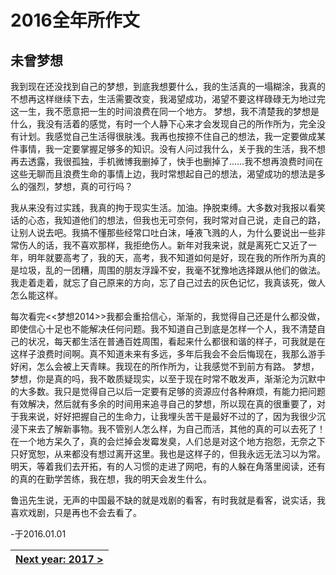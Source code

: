 # 2016全年所作文

## 未曾梦想

我到现在还没找到自己的梦想，到底我想要什么，我的生活真的一塌糊涂，我真的不想再这样继续下去，生活需要改变，我渴望成功，渴望不要这样碌碌无为地过完这一生，我不愿意把一生的时间浪费在同一个地方。
梦想，我不清楚我的梦想是什么，我没有活着的感觉，有时一个人静下心来才会发现自己的所作所为，完全没有计划。我感觉自己生活得很肤浅。我再也按捺不住自己的想法，我一定要做成某件事情，我一定要掌握足够多的知识。没有人问过我什么，关于我的生活，我不想再去透露，我很孤独，手机微博我删掉了，快手也删掉了……我不想再浪费时间在这些无聊而且浪费生命的事情上边，我时常想起自己的想法，渴望成功的想法是多么的强烈，梦想，真的可行吗？

我从来没有过实践，我真的拘于现实生活。加油。挣脱束缚。大多数对我报以看笑话的心态，我知道他们的想法，但我也无可奈何，我时常对自己说，走自己的路，让别人说去吧。我搞不懂那些经常口吐白沫，唾液飞溅的人，为什么要说出一些非常伤人的话，我不喜欢那样，我拒绝伤人。新年对我来说，就是离死亡又近了一年，明年就要高考了，我的天，高考，我不知道如何是好，现在我的所作所为真的是垃圾，乱的一团糟，周围的朋友浮躁不安，我毫不犹豫地选择跟从他们的做法。我走着走着，就忘了自己原来的方向，忘了自己过去的灰色记忆，我真该死，做人怎么能这样。

每次看完<<梦想2014>>我都会重拾信心，渐渐的，我觉得自己还是什么都没做，即使信心十足也不能解决任何问题。我不知道自己到底是怎样一个人，我不清楚自己的状况，每天都生活在普通百姓周围，看起来什么都很和谐的样子，可我就是在这样子浪费时间啊。真不知道未来有多远，多年后我会不会后悔现在，我那么游手好闲，怎么会被上天青睐。我现在的所作所为，让我感觉不到前方有路。
梦想，梦想，你是真的吗，我不敢质疑现实，以至于现在时常不敢发声，渐渐沦为沉默中的大多数。我只是觉得自己以后一定要有足够的资源应付各种麻烦，有能力把问题有效解决，然后就有多余的时间用来追寻自己的梦想，所以现在真的很重要了，对于我来说，好好把握自己的生命力，让我埋头苦干是最好不过的了，因为我很少沉浸下来去了解新事物。我不管别人怎么样，为自己而活，其他的真的可以去死了！在一个地方呆久了，真的会烂掉会发霉发臭，人们总是对这个地方抱怨，无奈之下只好宽恕，从来都没有想过离开这里。我也是这样子的，但我永远无法习以为常。明天，等着我们去开拓，有的人习惯的走进了网吧，有的人躲在角落里阅读，还有的真的在勤学苦练，我在想，我的明天会发生什么。

鲁迅先生说，无声的中国最不缺的就是戏剧的看客，有时我就是看客，说实话，我喜欢戏剧，只是再也不会去看了。

-于2016.01.01

| [Next year: 2017 >](./2017.md) |
|--------------------------------|